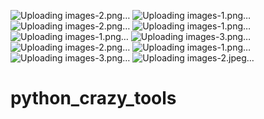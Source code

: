 ![Uploading images-2.png…]()
![Uploading images-1.png…]()
![Uploading images-2.png…]()
![Uploading images-1.png…]()
![Uploading images-1.png…]()
![Uploading images-3.png…]()
![Uploading images-2.png…]()
![Uploading images-1.png…]()
![Uploading images-3.png…]()
![Uploading images-2.jpeg…]()
# python_crazy_tools
